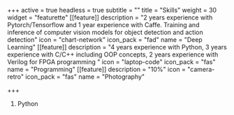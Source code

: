 +++
active = true
headless = true
subtitle = ""
title = "Skills"
weight = 30
widget = "featurette"
[[feature]]
description = "2 years experience with Pytorch/Tensorflow and 1 year experience with Caffe. Training and inference of computer vision models for object detection and action detection"
icon = "chart-network"
icon_pack = "fad"
name = "Deep Learning"
[[feature]]
description = "4 years experience with Python, 3 years experience with C/C++ including OOP concepts, 2 years experience with Verilog for FPGA programming "
icon = "laptop-code"
icon_pack = "fas"
name = "Programming"
[[feature]]
description = "10%"
icon = "camera-retro"
icon_pack = "fas"
name = "Photography"

+++
1. Python